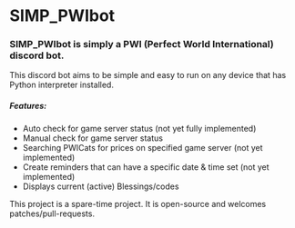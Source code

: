 # SIMP_PWIbot
### SIMP_PWIbot is simply a PWI (Perfect World International) discord bot.
This discord bot aims to be simple and easy to run on any device that has Python interpreter installed.
##### Features:

* Auto check for game server status (not yet fully implemented)
* Manual check for game server status
* Searching PWICats for prices on specified game server (not yet implemented)
* Create reminders that can have a specific date & time set (not yet implemented)
* Displays current (active) Blessings/codes

This project is a spare-time project. It is open-source and welcomes patches/pull-requests.
